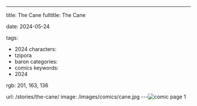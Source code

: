 ---
title: The Cane
fulltitle: The Cane

date: 2024-05-24

tags:
- 2024
characters:
- tzipora
- baron
categories:
- comics
keywords:
- 2024

rgb: 201, 163, 136

url: /stories/the-cane/
image: /images/comics/cane.jpg
---![comic page 1](/images/comics/cane.jpg)

